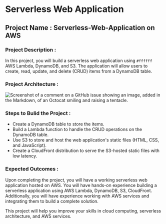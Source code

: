 # Serverless Web Application
## Project Name : Serverless-Web-Application on AWS

### Project Description :
In this project, you will build a serverless web application using `#ffffff`  AWS Lambda, DynamoDB, and S3. The application will allow users to create, read, update, and delete (CRUD) items from a DynamoDB table.

### Project Architecture :

![Screenshot of a comment on a GitHub issue showing an image, added in the Markdown, of an Octocat smiling and raising a tentacle.](https://user-images.githubusercontent.com/66474973/228492073-5cd3d975-3439-4ce4-b109-fb33997df3c3.png)


### Steps to Bulid the Project  :

* Create a DynamoDB table to store the items. 
* Build a Lambda function to handle the CRUD operations on the DynamoDB table. 
* Use S3 to store and host the web application's static files (HTML, CSS, and JavaScript). 
* Create a CloudFront distribution to serve the S3-hosted static files with low latency.

### Expected Outcomes  :

Upon completing the project, you will have a working serverless web application hosted on AWS.
You will have hands-on experience building a serverless application using AWS Lambda, DynamoDB, S3, CloudFront.
Additionally, you will have experience working with AWS services and integrating them to build a complete solution.

This project will help you improve your skills in cloud computing, serverless architecture, and AWS services.

